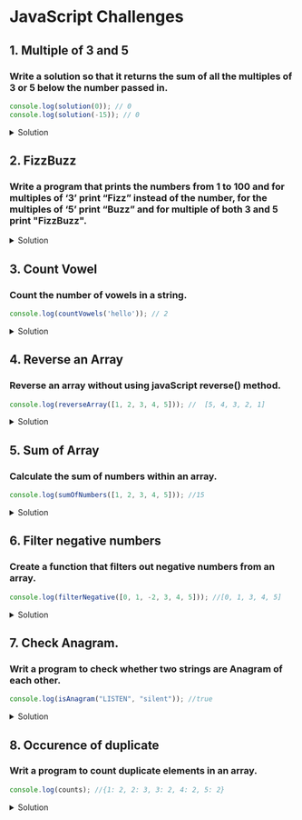 # JavaScript Challenges
## 1. Multiple of 3 and 5
### Write a solution so that it returns the sum of all the multiples of 3 or 5 below the number passed in.

```js
console.log(solution(0)); // 0
console.log(solution(-15)); // 0
```
 
<details><summary>Solution</summary>
 
```js
 
  const solution = (number) => {
  let sum = 0; 
  for (let i = 3; i < number; i++) {
  if (i % 3 === 0 || i % 5 === 0) {
      sum += i;
    } 
  }
  return sum;
};
```
 </details> 
 
 
## 2. FizzBuzz
 ### Write a program that prints the numbers from 1 to 100 and for multiples of ‘3’ print “Fizz” instead of the number, for the multiples of ‘5’ print “Buzz” and for multiple of both 3 and 5 print "FizzBuzz". 
                             
<details><summary>Solution</summary>
 
 ```js
 function fizzBuzz() {
  for (let i = 1; i <= 100; i++) {
    let x = i % 3 === 0;
    let y = i % 5 === 0;
    if (x && y) {
      console.log("FizzBuzz");
    } else if (x) {
      console.log("Fizz");
    } else if (y) {
      console.log("Buzz");
    } else {
      console.log(i);
    }
  }
  return i;
}
```
</details> 

## 3. Count Vowel
### Count the number of vowels in a string.

```js
console.log(countVowels('hello')); // 2
```

<details><summary>Solution</summary>

 ```js
function countVowels(str) {
  let vowelArr = ["a", "e", "i", "o", "u"];
  let vowelCount = 0;
  for (let char of str) {
    if (vowelArr.includes(char)) {
      vowelCount++;
    }
  }
  return vowelCount;
}
```
</details> 

## 4. Reverse an Array
### Reverse an array without using javaScript reverse() method.

```js
console.log(reverseArray([1, 2, 3, 4, 5])); //  [5, 4, 3, 2, 1]

```
<details><summary>Solution</summary>

```js
let reversedArray = [];
function reverseArray(arr) {
  for (let i = arr.length - 1; i >= 0; i--) {
    reversedArray.push(arr[i]);
  }
  return reversedArray;
}
```
 </details>
 
## 5. Sum of Array 
### Calculate the sum of numbers within an array. 

```js
console.log(sumOfNumbers([1, 2, 3, 4, 5])); //15
```
<details><summary>Solution</summary>

```js
let sum = 0;
function sumOfNumbers(arr) {
  sum = arr.reduce((acc, curr) => acc + curr, sum);
  return sum;
}
```
 </details>
 
 ## 6. Filter negative numbers 
### Create a function that filters out negative numbers from an array.

```js
console.log(filterNegative([0, 1, -2, 3, 4, 5])); //[0, 1, 3, 4, 5]
```
 
<details><summary>Solution</summary>
 
```js
 
let newArr = [];
function filterNegative(arr) {
  newArr = arr.filter((e) => e >= 0);
  return newArr;
}
```
 </details> 

 ## 7. Check Anagram.
### Writ a program to check whether two strings are Anagram of each other.

```js
console.log(isAnagram("LISTEN", "silent")); //true
```
 
<details><summary>Solution</summary>
 
```js
 function isAnagram(str1, str2) {
  let checkStr1 = str1.split("").sort().join("").toLowerCase();
  let checkStr2 = str2.split("").sort().join("").toLowerCase();
  if (checkStr1.length !== checkStr2.length) {
    return console.log("Invalid Input");
  } else if (checkStr1.length === checkStr2.length && checkStr1 === checkStr2) {
    return true;
  }
  return false;
}
```
 </details> 
 
 ## 8. Occurence of duplicate
### Writ a program to count duplicate elements in an array.

```js
console.log(counts); //{1: 2, 2: 3, 3: 2, 4: 2, 5: 2}
```
 
<details><summary>Solution</summary>
 
```js
 const counts = {};
const sampleArray = [1, 2, 2, 3, 4, 5, 2, 4, 5, 3, 1];
sampleArray.forEach(function (x) {
  counts[x] = (counts[x] || 0) + 1;
});
```
 </details> 

